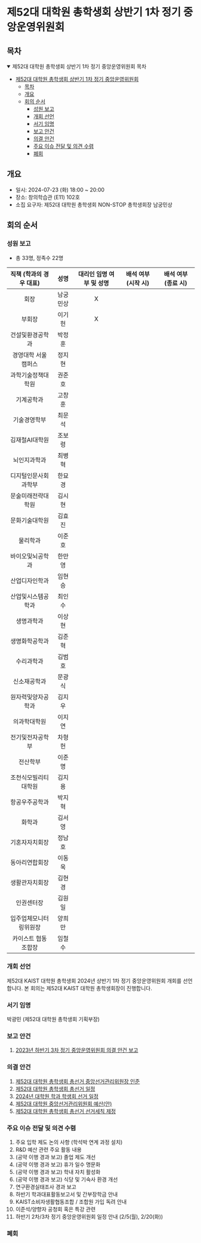 제52대 대학원 총학생회 상반기 1차 정기 중앙운영위원회 
===

## 목차

<details open>
<summary>제52대 대학원 총학생회 상반기 1차 정기 중앙운영위원회 목차</summary>
  
- [제52대 대학원 총학생회 상반기 1차 정기 중앙운영위원회](#제52대-대학원-총학생회-상반기-1차-정기-중앙운영위원회)
	- [목차](#목차)
	- [개요](#개요)
	- [회의 순서](#회의-순서)
		- [성원 보고](#성원-보고)
		- [개회 선언](#개회-선언)
		- [서기 임명](#서기-임명)
		- [보고 안건](#보고-안건)
		- [의결 안건](#의결-안건)
		- [주요 이슈 전달 및 의견 수렴](#주요-이슈-전달-및-의견-수렴)
		- [폐회](#폐회)
</details>

## 개요 

- 일시: 2024-07-23 (화) 18:00 ~ 20:00
- 장소: 창의학습관 (E11) 102호
- 소집 요구자: 제52대 대학원 총학생회 NON-STOP 총학생회장 남궁민상

## 회의 순서
### 성원 보고
- 총 33명, 정족수 22명

| 직책 (학과의 경우 대표) | 성명 | 대리인 임명 여부 및 성명 | 배석 여부 (시작 시) | 배석 여부 (종료 시) |
|:---:|:---:|:---:|:---:|:---:|
| 회장 | 남궁민상 | X  |   |   |
| 부회장 | 이기헌 | X  |   |   |
| 건설및환경공학과 | 박정훈 |   |   |   |
| 경영대학 서울캠퍼스 | 정지현 |   |   |   |
| 과학기술정책대학원 | 권준호 |   |   |   |
| 기계공학과 | 고창훈 |   |   |   |
| 기술경영학부 | 최문석 |   |   |   |
| 김재철AI대학원 | 조보령 |   |   |   |
| 뇌인지과학과 | 최병혁 |   |   |   |
| 디지털인문사회과학부 | 한묘경 |   |   |   |
| 문술미래전략대학원 | 김시현 |   |   |   |
| 문화기술대학원 | 김효진 |   |   |   |
| 물리학과 | 이준호 |   |   |   |
| 바이오및뇌공학과 | 한만영 |   |   |   |
| 산업디자인학과 | 임현승 |   |   |   |
| 산업및시스템공학과 | 최인수 |   |   |   |
| 생명과학과 | 이상현 |   |   |   |
| 생명화학공학과 | 김준혁 |   |   |   |
| 수리과학과 | 김범호 |   |   |   |
| 신소재공학과 | 문광식 |   |   |   |
| 원자력및양자공학과 | 김지우 |   |   |   |
| 의과학대학원 | 이지연 |   |   |   |
| 전기및전자공학부 | 차형헌 |   |   |   |
| 전산학부 | 이준명 |   |   |   |
| 조천식모빌리티대학원 | 김지용 |   |   |   |
| 항공우주공학과 | 박지혁 |   |   |   |
| 화학과 | 김서영 |   |   |   |
| 기혼자자치회장 | 정남호 |   |   |   |
| 동아리연합회장 | 이동욱 |   |   |   |
| 생활관자치회장 | 김현경 |   |   |   |
| 인권센터장 | 김원일 |   |   |   |
| 입주업체모니터링위원장 | 양희만 |   |   |   |
| 카이스트 협동조합장 | 임철수 |   |   |   |

### 개회 선언
제52대 KAIST 대학원 총학생회 2024년 상반기 1차 정기 중앙운영위원회 개회를 선언합니다. 본 회의는 제52대 KAIST 대학원 총학생회장이 진행합니다.

### 서기 임명
박광민 (제52대 대학원 총학생회 기획부장) 

### 보고 안건
1. [2023년 하반기 3차 정기 중앙운영위원회 의결 안건 보고](보고안건/2023년-하반기-3차-중앙운영위원회-의결-안건-보고.md)

### 의결 안건
1. [제52대 대학원 총학생회 총선거 중앙선거관리위원장 인준](의결안건/제52대-대학원-총학생회-총선거-중앙선거관리위원장-인준.md)
2. [제52대 대학원 총학생회 총선거 일정](의결안건/제52대-대학원-총학생회-총선거-일정.md)
3. [2024년 대학원 학과 학생회 선거 일정](의결안건/2024년-대학원-학과-학생회-선거-일정.md)
4. [제52대 대학원 중앙선거관리위원회 예산(안)](의결안건/제52대-대학원-중앙선거관리위원회-예산(안).md)
5. [제52대 대학원 총학생회 총선거 선거세칙 제정](의결안건/제52대-대학원-총학생회-총선거-선거세칙-제정.md)


### 주요 이슈 전달 및 의견 수렴
1. 주요 입학 제도 논의 사항 (학석박 연계 과정 설치)
2. R&D 예산 관련 주요 활동 내용
3. (공약 이행 경과 보고) 졸업 제도 개선
4. (공약 이행 경과 보고) 휴가 일수 명문화
5. (공약 이행 경과 보고) 학내 자치 활성화
6. (공약 이행 경과 보고) 식당 및 기숙사 환경 개선
7. 연구환경실태조사 경과 보고
8. 하반기 학과대표활동보고서 및 간부장학금 안내
9. KAIST소비자생활협동조합 / 조합원 가입 독려 안내
10. 이준석/양향자 공청회 혹은 특강 관련
11. 하반기 2차/3차 정기 중앙운영위원회 일정 안내 (2/5(월), 2/20(화)) 

### 폐회

